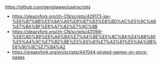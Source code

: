 https://github.com/gengjiawen/userscripts

* https://sleazyfork.org/zh-CN/scripts/429173-jav-%E6%B7%BB%E5%8A%A0%E8%B7%B3%E8%BD%AC%E5%9C%A8%E7%BA%BF%E8%A7%82%E7%9C%8B
* https://sleazyfork.org/zh-CN/scripts/431166-%E8%8D%89%E6%A6%B4%E7%A4%BE%E5%8C%BA%E4%B8%80%E5%A4%9C%E7%B2%BE%E5%93%81%E7%A3%81%E5%8A%9B%E6%90%9C%E7%B4%A2
* https://greasyfork.org/en/scripts/447044-pirated-games-on-store-pages